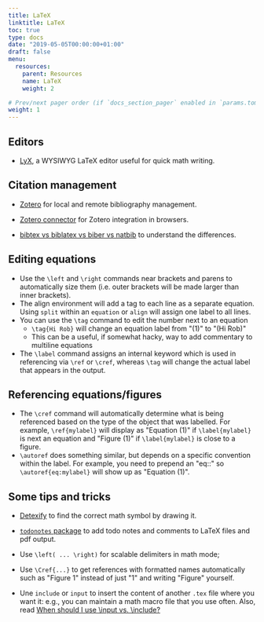 ```yaml
---
title: LaTeX
linktitle: LaTeX
toc: true
type: docs
date: "2019-05-05T00:00:00+01:00"
draft: false
menu:
  resources:
    parent: Resources
    name: LaTeX
    weight: 2

# Prev/next pager order (if `docs_section_pager` enabled in `params.toml`)
weight: 1
---
```


## Editors

- [LyX](https://www.lyx.org/), a WYSIWYG LaTeX editor useful for quick math writing.

## Citation management

- [Zotero](https://www.zotero.org/) for local and remote bibliography management.

- [Zotero connector](https://www.zotero.org/download/connectors) for Zotero integration in browsers.

- [bibtex vs biblatex vs biber vs natbib](https://tex.stackexchange.com/questions/25701/bibtex-vs-biber-and-biblatex-vs-natbib) to understand the differences.

## Editing equations

- Use the ```\left``` and ```\right``` commands near brackets and parens to automatically size them (i.e. outer brackets will be made larger than inner brackets).
- The align environment will add a tag to each line as a separate equation. Using ```split``` within an ```equation``` or ```align``` will assign one label to all lines.
- You can use the ```\tag``` command to edit the number next to an equation 
    -  ```\tag{Hi Rob}``` will change an equation label from "(1)" to "(Hi Rob)"
    -  This can be a useful, if somewhat hacky, way to add commentary to multiline equations
- The ```\label``` command assigns an internal keyword which is used in referencing via ```\ref``` or ```\cref```, whereas ```\tag``` will change the actual label that appears in the output. 
    
## Referencing equations/figures

- The ```\cref``` command will automatically determine what is being referenced based on the type of the object that was labelled. For example, ```\ref{mylabel}``` will display as "Equation (1)" if ```\label{mylabel}``` is next an equation and "Figure (1)" if ```\label{mylabel}``` is close to a figure.
- ```\autoref``` does something similar, but depends on a specific convention within the label. For example, you need to prepend an "eq::" so  ```\autoref{eq:mylabel}``` will show up as "Equation (1)".

## Some tips and tricks

- [Detexify](http://detexify.kirelabs.org/classify.html) to find the correct math symbol by drawing it.

- [`todonotes` package](https://www.ctan.org/pkg/todonotes) to add todo notes and comments to LaTeX files and pdf output.

- Use `\left( ... \right)` for scalable delimiters in math mode;

- Use `\Cref{...}` to get references with formatted names automatically such as "Figure 1" instead of just "1" and writing "Figure" yourself.

- Une `include` or `input` to insert the content of another `.tex` file where you want it: e.g., you can maintain a math macro file that you use often. Also, read [When should I use \input vs. \include?](https://tex.stackexchange.com/questions/246/when-should-i-use-input-vs-include)

